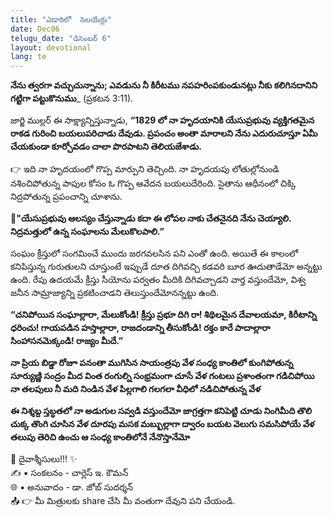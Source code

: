 ```yaml
---
title: "ఎడారిలో  సెలయేర్లు"
date: Dec06
telugu_date: "డిసెంబర్ 6"
layout: devotional
lang: te
---
```


**నేను త్వరగా వచ్చుచున్నాను; ఎవడును నీ కిరీటము నపహరింపకుండునట్లు నీకు కలిగినదానిని గట్టిగా పట్టుకొనుము**_ (ప్రకటన 3:11). 

జార్జి ముల్లర్ ఈ సాక్ష్యాన్నిస్తున్నాడు, **“1829 లో నా హృదయానికి యేసుప్రభువు వ్యక్తిగతమైన రాకడ గురించి బయలుపరిచాడు దేవుడు. ప్రపంచం అంతా మారాలని నేను ఎదురుచూస్తూ ఏమీ చేయకుండా కూర్చోవడం చాలా పొరపాటని తెలియజేశాడు.**

👉 ఇది నా హృదయంలో గొప్ప మార్పుని తెచ్చింది. నా హృదయపు లోతుల్లోనుండి నశించిపోతున్న పాపుల కోసం ఓ గొప్ప ఆవేదన బయలుదేరింది. సైతాను ఆధీనంలో చిక్కి నిద్రపోతున్న ప్రపంచాన్ని చూశాను.

**📖"యేసుప్రభువు ఆలస్యం చేస్తున్నాడు కదా ఈ లోపల నాకు చేతనైనది నేను చెయ్యాలి. నిద్రమత్తులో ఉన్న సంఘాలను మేలుకొలపాలి.”**

సంఘం క్రీస్తులో సంగమించే ముందు జరగవలసిన పని ఎంతో ఉంది. అయితే ఈ కాలంలో కనిపిస్తున్న గురుతులని చూస్తుంటే ఇప్పుడే దూత దిగివచ్చి కడవరి బూర ఊదుతాడేమో అన్నట్టు ఉంది. రేపు ఉదయమే క్రీస్తు సీయోను పర్వతం మీదికి దిగివచ్చాడని వార్త వస్తుందేమో, విశ్వ జనీన సామ్రాజ్యాన్ని ప్రకటించాడని తెలుస్తుందేమోనన్నట్టు ఉంది. 

**“చనిపోయిన సంఘాల్లారా, మేలుకోండి! క్రీస్తు ప్రభూ దిగి రా! శిథిలమైన దేవాలయమా, కిరీటాన్ని ధరించు! గాయపడిన హస్తాల్లారా, రాజదండాన్ని తీసుకోండి! రక్తం కారే పాదాల్లారా సింహాసనమెక్కండి! రాజ్యం మీదే.”**

**నా ప్రియ బిడ్డా రోజూ పనంతా ముగిసిన సాయంత్రపు వేళ సంధ్య కాంతిలో కుంగిపోతున్న సూర్యుణ్ణి సంద్రం మీద వింత రంగుల్ని సంభ్రమంగా చూసే వేళ గంటలు ప్రశాంతంగా గడిచిపోయి నా తలపులు నీ మది నిండిన వేళ పిల్లగాలి గలగలా వీధిలో నడిచిపోతున్న వేళ**

**ఈ నిశ్శబ్ద స్తబ్ధతలో నా అడుగుల సవ్వడి వస్తుందేమో జాగ్రత్తగా కనిపెట్టి చూడు నింగిమీది తొలి చుక్క తొంగి చూసిన వేళ దూరపు మసక మబ్బుల్లాగా ద్వారం బయట వెలుగు సమసిపోయే వేళ తలుపు తెరిచి ఉంచు ఆ సంధ్య కాంతిలోనే నేనొస్తానేమో**

<div class="blessing">🙏 <span class="bless-text">దైవాశ్శీసులు!!!</span> ✨</div>

<div class="credit">✍️ <span class="credit-text">▪ సంకలనం - చార్లెస్ ఇ. కౌమన్</span></div>
<div class="credit">🌐 <span class="credit-text">▪ అనువాదం - డా. జోబ్ సుదర్శన్</span></div>


<div class="share">📤 👉 <span class="share-text">మీ మిత్రులకు share చేసి మీ వంతుగా దేవుని పని చేయండి.</span></div>
